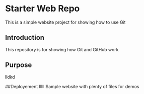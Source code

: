 # Starter Web Repo
This is a simple website project for showing how to use Git 

## Introduction 
This repository is for showing how Git and GitHub work

## Purpose
lldkd

##Deployement
lllll
Sample website with plenty of files for demos